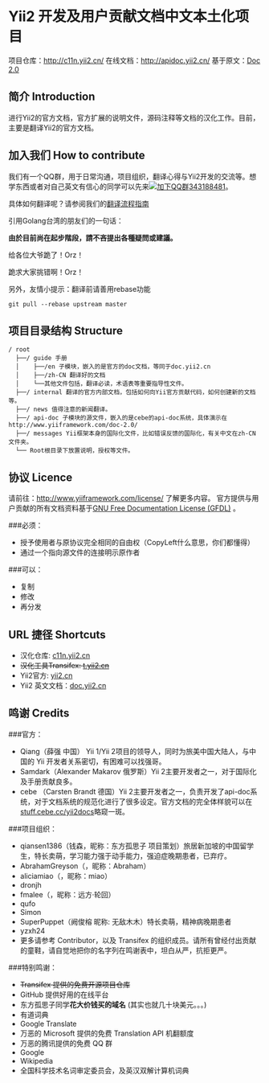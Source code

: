 Yii2 开发及用户贡献文档中文本土化项目 
==============
项目仓库：http://c11n.yii2.cn/ 
在线文档：http://apidoc.yii2.cn/
基于原文：[Doc 2.0](http://www.yiiframework.com/doc-2.0/index.html)

简介 Introduction
----------------

进行Yii2的官方文档，官方扩展的说明文件，源码注释等文档的汉化工作。目前，主要是翻译Yii2的官方文档。

加入我们 How to contribute
----------------


我们有一个QQ群，用于日常沟通，项目组织，翻译心得与Yii2开发的交流等。想学东西或者对自己英文有信心的同学可以先来[![加下QQ群](http://pub.idqqimg.com/wpa/images/group.png)343188481](http://url.cn/SIMfwO)。

具体如何翻译呢？请参阅我们的[翻译流程指南](guide/README.md)

引用Golang台湾的朋友们的一句话：

**由於目前尚在起步階段，請不吝提出各種疑問或建議。**

给各位大爷跪了！Orz！

跪求大家挑错啊！Orz！

另外，友情小提示：翻译前请善用rebase功能
```shell
git pull --rebase upstream master
```


项目目录结构 Structure
----------------

```
/ root
  ├──/ guide 手册
  │    ├──/en 子模块，嵌入的是官方的doc文档，等同于doc.yii2.cn
  │    ├──/zh-CN 翻译好的文档
  │    └──其他文件包括，翻译必读，术语表等重要指导性文件。
  ├──/ internal 翻译的官方内部文档，包括如何向Yii官方贡献代码，如何创建新的文档等。
  ├──/ news 值得注意的新闻翻译。
  ├──/ api-doc 子模块的源文件，嵌入的是cebe的api-doc系统，具体演示在 http://www.yiiframework.com/doc-2.0/
  ├──/ messages Yii框架本身的国际化文件，比如错误反馈的国际化，有关中文在zh-CN文件夹。
  └── Root根目录下放置说明，授权等文件。
```

协议 Licence
----------------

请前往：http://www.yiiframework.com/license/ 了解更多内容。
官方提供与用户贡献的所有文档资料基于[GNU Free Documentation License (GFDL)](http://www.gnu.org/copyleft/fdl.html) 。

###必须：

* 授予使用者与原协议完全相同的自由权（CopyLeft什么意思，你们都懂得）
* 通过一个指向源文件的连接明示原作者

###可以：

* 复制
* 修改
* 再分发


URL 捷径 Shortcuts
----------------

* 汉化仓库: [c11n.yii2.cn](http://c11n.yii2.cn)
* ~~汉化工具Transifex: [t.yii2.cn](http://t.yii2.cn)~~
* Yii2官方: [yii2.cn](http://yii2.cn)
* Yii2 英文文档：[doc.yii2.cn](http://doc.yii2.cn)

鸣谢 Credits
----------------

###官方：
* Qiang（薛强 中国） Yii 1/Yii 2项目的领导人，同时为旅美中国大陆人，与中国的 Yii 开发者关系密切，有困难可以找强哥。
* Samdark（Alexander Makarov 俄罗斯）Yii 2主要开发者之一，对于国际化及手册贡献良多。
* cebe （Carsten Brandt 德国）Yii 2主要开发者之一，负责开发了api-doc系统，对于文档系统的规范化进行了很多设定。官方文档的完全体样貌可以在[stuff.cebe.cc/yii2docs](http://stuff.cebe.cc/yii2docs)略窥一斑。

###项目组织：
* qiansen1386（钱森，昵称：东方孤思子 项目策划）旅居新加坡的中国留学生，特长卖萌，学习能力强于动手能力，强迫症晚期患者，已弃疗。
* AbrahamGreyson（，昵称：Abraham）
* aliciamiao（，昵称：miao）
* dronjh
* fmalee（，昵称：远方·轮回）
* qufo
* Simon
* SuperPuppet（阙俊榕 昵称: 无敌木木）特长卖萌，精神病晚期患者
* yzxh24
* 更多请参考 Contributor，以及 Transifex 的组织成员。请所有曾经付出贡献的童鞋，请自觉地把你的名字列在鸣谢表中，坦白从严，抗拒更严。

###特别鸣谢：
* ~~Transifex 提供的免费开源项目仓库~~
* GitHub 提供好用的在线平台
* 东方孤思子同学**花大价钱买的域名** (其实也就几十块美元。。。)
* 有道词典
* Google Translate
* 万恶的 Microsoft 提供的免费 Translation API 机翻额度
* 万恶的腾讯提供的免费 QQ 群
* Google
* Wikipedia
* 全国科学技术名词审定委员会，及英汉双解计算机词典

